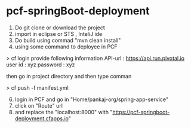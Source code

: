 # pcf-springBoot-deployment

1. Do git clone or download the project 
2. import in eclipse or STS , InteliJ ide
3. Do build using commad "mvn clean install"
4. using some command to deployee in PCF

  \> cf login 
   provide following information
   API-url : https://api.run.pivotal.io
   user id : xyz
   password : xyz
   
   then go in project directory and then type comman
   
   \> cf push -f manifest.yml
 
 6. login in PCF and go in "Home/pankaj-org/spring-app-service"
 7. click on "Route" url
 8. and replace the "localhost:8000" with "https://pcf-springboot-deployment.cfapps.io"
 
 
   
   
   
